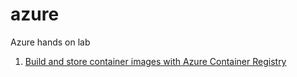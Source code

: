 # azure
Azure hands on lab

1. [Build and store container images with Azure Container Registry](https://github.com/mcapavan/azure/blob/master/Build%20and%20store%20container%20images%20with%20Azure%20Container%20Registry.md)

